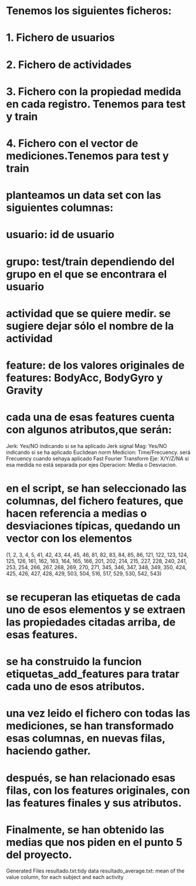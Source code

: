 # Tenemos los siguientes ficheros:
# 1. Fichero de usuarios
# 2. Fichero de actividades
# 3. Fichero con la propiedad medida en cada registro. Tenemos para test y train
# 4. Fichero con el vector de mediciones.Tenemos para test y train

# planteamos un data set con las siguientes columnas:
# usuario: id de usuario
# grupo: test/train dependiendo del grupo en el que se encontrara el usuario
# actividad que se quiere medir. se sugiere dejar sólo el nombre de la actividad
# feature: de los valores originales de features: BodyAcc, BodyGyro y Gravity
# cada una de esas features cuenta con algunos atributos,que serán:
Jerk: Yes/NO indicando si se ha aplicado Jerk signal
Mag: Yes/NO indicando si se ha aplicado Euclidean norm
Medicion: Time/Frecuency. será Frecuency cuando sehaya aplicado  Fast Fourier Transform
Eje: X/Y/Z/NA si esa medida no está separada por ejes
Operacion: Media o Desviacion.

# en el script, se han seleccionado las columnas, del fichero features, que hacen referencia a medias o desviaciones típicas, quedando un vector con los elementos
(1, 2, 3, 4, 5, 41, 42, 43, 44, 45, 46, 81, 82, 83, 84, 85, 86, 121, 122, 123, 124, 125, 126, 161, 162, 163, 164, 165, 166, 201, 202, 214, 215, 227, 228, 240, 241, 253, 254, 266, 267, 268, 269, 270, 271, 345, 346, 347, 348, 349, 350, 424, 425, 426, 427, 428, 429, 503, 504, 516, 517, 529, 530, 542, 543)
 
# se recuperan las etiquetas de cada uno de esos elementos y se extraen las propiedades citadas arriba, de esas features.
# se ha construido la funcion etiquetas_add_features para tratar cada uno de esos atributos.

# una vez leido el fichero con todas las mediciones, se han transformado esas columnas, en nuevas filas, haciendo gather.
# después, se han relacionado esas filas, con los features originales, con las features finales y sus atributos.

# Finalmente, se han obtenido las medias que nos piden en el punto 5 del proyecto.


Generated Files
resultado.txt:tidy data
resultado_average.txt: mean of the value column, for each subject and each activity

